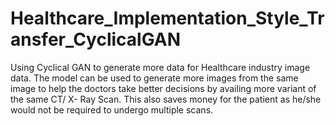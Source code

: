 # Healthcare_Implementation_Style_Transfer_CyclicalGAN
Using Cyclical GAN to generate more data for Healthcare industry image data. The model can be used to generate more images from the same image to help the doctors take better decisions by availing more variant of the same CT/ X- Ray Scan. This also saves money for the patient as he/she would not be required to undergo multiple scans. 
